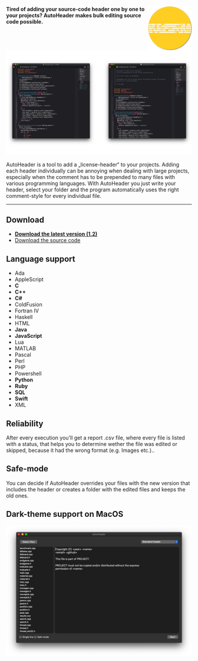 <img src="/Screenshots/logoPrev.png" align="right"
     title="AutoHeader Icon by Julian Schnabel" width="120" height="120">

**Tired of adding your source-code header one by one to your projects? AutoHeader makes bulk editing source code possible.**
![How it works](/Screenshots/Howitworks.png)



AutoHeader is a tool to add a „license-header“ to your projects. Adding each header individually can be annoying when dealing with large projects, especially when the comment has to be prepended to many files with various programming languages. With AutoHeader you just write your header, select your folder and the program automatically uses the right comment-style for every individual file.

****
## Download

* [**Download the latest version (1.2)**](https://github.com/SchnJulian/AutoHeader/releases/download/1.2/AutoHeader.app.zip)
* [Download the source code](https://github.com/SchnJulian/AutoHeader/archive/master.zip)

## Language support
 * Ada
 * AppleScript
 * **C**
 * **C++**
 * **C#**
 * ColdFusion
 * Fortran IV
 * Haskell
 * HTML
 * **Java**
 * **JavaScript**
 * Lua
 * MATLAB
 * Pascal
 * Perl
 * PHP
 * Powershell
 * **Python**
 * **Ruby**
 * **SQL**
 * **Swift**
 * XML

## Reliability
After every execution you'll get a report .csv file, where every file is listed with a status, that helps you to determine wether the file was edited or skipped, because it had the wrong format (e.g. Images etc.)..

## Safe-mode
You can decide if AutoHeader overrides your files with the new version that includes the header or creates a folder with the edited files and keeps the old ones.

## Dark-theme support on MacOS

![DarkthemeVLightTheme](/Screenshots/Autoheader_Darkmode.png)
